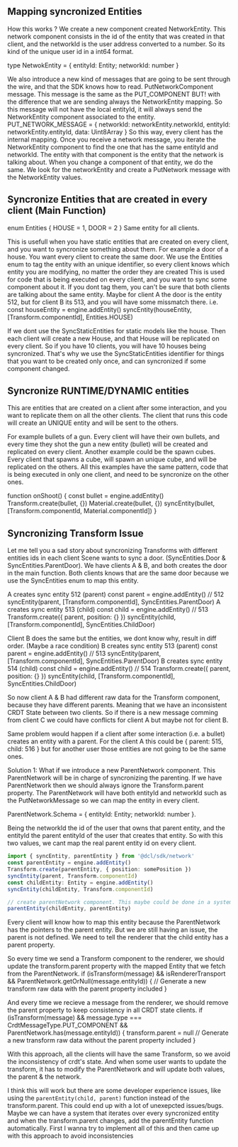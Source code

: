 ## Mapping syncronized Entities
How this works ?
We create a new component created NetworkEntity.
This network component consists in the id of the entity that was created in that client, and the networkId is the user address converted to a number. So its kind of the unique user id in a int64 format.

type NetwokEntity = { entityId: Entity; networkId: number }

We also introduce a new kind of messages that are going to be sent through the wire, and that the SDK knows how to read.
PutNetworkComponent message.
This message is the same as the PUT_COMPONENT BUT! with the difference that we are sending always the NetworkEntity mapping.
So this message will not have the local entityId, it will always send the NetworkEntity component associated to the entity.
PUT_NETWORK_MESSAGE = { networkId: networkEntity.networkId, entityId: networkEntity.entityId, data: Uint8Array }
So this way, every client has the internal mapping.
Once you receive a network message, you iterate the NetworkEntity component to find the one that has the same entityId and networkId. The entity with that component is the entity that the network is talking about.
When you change a component of that entity, we do the same. We look for the networkEntity and create a PutNetwork message with the NetworkEntity values.

## Syncronize Entities that are created in every client (Main Function)

enum Entities {
  HOUSE = 1,
  DOOR = 2
}
Same entity for all clients.

This is usefull when you have static entities that are created on every client, and you want to syncronize something about them.
For example a door of a house. You want every client to create the same door.
We use the Entities enum to tag the entity with an unique identifier, so every client knows which entity you are modifying, no matter the order they are created
This is used for code that is being executed on every client, and you want to sync some component about it. If you dont tag them, you can't be sure that both clients are talking about the same entity.
Maybe for client A the door is the entity 512, but for client B its 513, and you will have some missmatch there.
i.e.
const houseEntity = engine.addEntity()
syncEntity(houseEntity, [Transform.componentId], Entities.HOUSE)

If we dont use the SyncStaticEntities for static models like the house. Then each client will create a new House, and that House will be replicated on every client. So if you have 10 clients, you will have 10 houses being syncronized.
That's why we use the SyncStaticEntities identifier for things that you want to be created only once, and can syncronized if some component changed.


## Syncronize RUNTIME/DYNAMIC entities
This are entities that are created on a client after some interaction, and you want to replicate them on all the other clients.
The client that runs this code will create an UNIQUE entity and will be sent to the others.

For example bullets of a gun. Every client will have their own bullets, and every time they shot the gun a new entity (bullet) will be created and replicated on every client.
Another example could be the spawn cubes. Every client that spawns a cube, will spawn an unique cube, and will be replicated on the others.
All this examples have the same pattern, code that is being executed in only one client, and need to be syncronize on the other ones.

function onShoot() {
 const bullet = engine.addEntity()
 Transform.create(bullet, {})
 Material.create(bullet, {})
 syncEntity(bullet, [Transform.componentId, Material.componentId])
}

## Syncronizing Transform Issue
Let me tell you a sad story about syncronizing Transforms with different entities ids in each client
Scene wants to sync a door. (SyncEntities.Door & SyncEntities.ParentDoor).
We have clients A & B, and both creates the door in the main function.
Both clients knows that are the same door because we use the SyncEntities enum to map this entity.

A creates sync entity 512 (parent)
 const parent = engine.addEntity() // 512
 syncEntity(parent, [Transform.componentId], SyncEntities.ParentDoor)
A creates sync entity 513 (child)
 const child = engine.addEntity() // 513
 Transform.create({ parent, position: {} })
 syncEntity(child, [Transform.componentId], SyncEntities.ChildDoor)


Client B does the same but the entities, we dont know why, result in diff order. (Maybe a race condition)
B creates sync entity 513 (parent)
 const parent = engine.addEntity() // 513
 syncEntity(parent, [Transform.componentId], SyncEntities.ParentDoor)
B creates sync entity 514 (child)
 const child = engine.addEntity() // 514
 Transform.create({ parent, position: {} })
 syncEntity(child, [Transform.componentId], SyncEntities.ChildDoor)

So now client A & B had different raw data for the Transform component, because they have different parents.
Meaning that we have an inconsistent CRDT State between two clients.
So if there is a new message comming from client C we could have conflicts for client A but maybe not for client B.

Same problem would happen if a client after some interaction (i.e. a bullet) creates an entity with a parent. For the client A this could be { parent: 515, child: 516 } but for another user those entities are not going to be the same ones.

Solution 1:
 What if we introduce a new ParentNetwork component.
 This ParentNetwork will be in charge of syncronizing the parenting. If we have ParentNetwork then we should always ignore the Transform.parent property.
 The ParentNetwork will have both entityId and networkId such as the PutNetworkMessage so we can map the entity in every client.

 ParentNetwork.Schema = { entityId: Entity; networkId: number }.

 Being the networkId the id of the user that owns that parent entity, and the entityId the parent entityId of the user that creates that entity.
 So with this two values, we cant map the real parent entity id on every client.

 ```ts
 import { syncEntity, parentEntity } from '@dcl/sdk/network'
 const parentEntity = engine.addEntity()
 Transform.create(parentEntity, { position: somePosition })
 syncEntity(parent, Transform.componentId)
 const childEntity: Entity = engine.addEntity()
 syncEntity(childEntity, Transform.componentId)

 // create parentNetwork component. This maybe could be done in a system and use the original parent. TBD
 parentEntity(childEntity, parentEntity)
 ```
 Every client will know how to map this entity because the ParentNetwork has the pointers to the parent entity. But we are still having an issue, the parent is not defined. We need to tell the renderer that the child entity has a parent property.

 So every time we send a Transform component to the renderer, we should update the transform.parent property with the mapped Entity that we fetch from the ParentNetwork.
 if (isTransform(message) && isRendererTransport && ParentNetwork.getOrNull(message.entityId)) {
   // Generate a new transform raw data with the parent property included
 }

 And every time we recieve a message from the renderer, we should remove the parent property to keep consistency in all CRDT state clients.
 if (isTransform(message) && message.type === CrdtMessageType.PUT_COMPONENT && ParentNetwork.has(message.entityId)) {
 transform.parent = null
   // Generate a new transform raw data without the parent property included
 }

 With this approach, all the clients will have the same Transform, so we avoid the inconsistency of crdt's state.
 And when some user wants to update the transform, it has to modify the ParentNetwork and will update both values, the parent & the network.

I think this will work but there are some developer experience issues, like using the `parentEntity(child, parent)` function instead of the transform.parent.
This could end up with a lot of unexepcted issues/bugs. Maybe we can have a system that iterates over every syncronized entity and when the transform.parent changes, add the parentEntity function automatically.
First I wanna try to implement all of this and then came up with this approach to avoid inconsistencies
